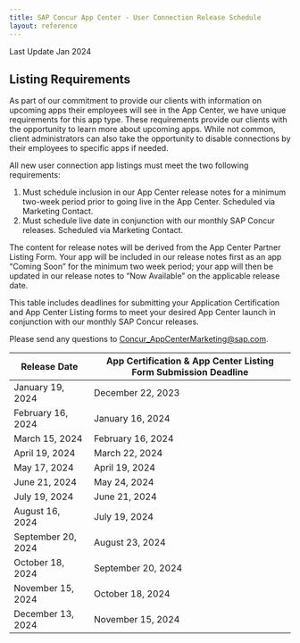 ```yaml
---
title: SAP Concur App Center - User Connection Release Schedule
layout: reference
---
```


Last Update Jan 2024

## Listing Requirements

As part of our commitment to provide our clients with information on upcoming apps their employees will see in the App Center, we have unique requirements for this app type. These requirements provide our clients with the opportunity to learn more about upcoming apps. While not common, client administrators can also take the opportunity to disable connections by their employees to specific apps if needed.

All new user connection app listings must meet the two following requirements:

1. Must schedule inclusion in our App Center release notes for a minimum two-week period prior to going live in the App Center. Scheduled via Marketing Contact.
1. Must schedule live date in conjunction with our monthly SAP Concur releases. Scheduled via Marketing Contact.

The content for release notes will be derived from the App Center Partner Listing Form. Your app will be included in our release notes first as an app “Coming Soon” for the minimum two week period; your app will then be updated in our release notes to “Now Available” on the applicable release date.

This table includes deadlines for submitting your Application Certification and App Center Listing forms to meet your desired App Center launch in conjunction with our monthly SAP Concur releases.

Please send any questions to Concur_AppCenterMarketing@sap.com.


Release Date|App Certification & App Center Listing Form Submission Deadline
---|---
January 19, 2024|December 22, 2023
February 16, 2024|January 16, 2024
March 15, 2024|February 16, 2024
April 19, 2024|March 22, 2024
May 17, 2024|April 19, 2024
June 21, 2024|May 24, 2024
July 19, 2024|June 21, 2024
August 16, 2024|July 19, 2024
September 20, 2024|August 23, 2024
October 18, 2024|September 20, 2024
November 15, 2024|October 18, 2024
December 13, 2024|November 15, 2024
